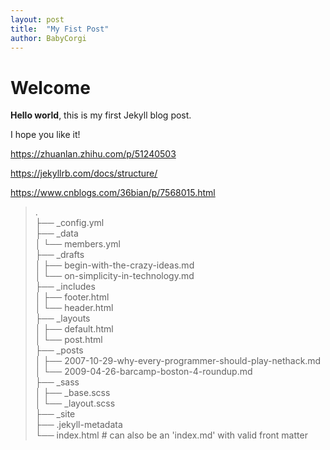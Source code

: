 ```yaml
---
layout: post
title:  "My Fist Post"
author: BabyCorgi
---
```



# Welcome

**Hello world**, this is my first Jekyll blog post.

I hope you like it!

https://zhuanlan.zhihu.com/p/51240503

https://jekyllrb.com/docs/structure/

https://www.cnblogs.com/36bian/p/7568015.html

> .  
> ├── _config.yml  
> ├── _data  
> │   └── members.yml  
> ├── _drafts  
> │   ├── begin-with-the-crazy-ideas.md  
> │   └── on-simplicity-in-technology.md  
> ├── _includes  
> │   ├── footer.html  
> │   └── header.html  
> ├── _layouts  
> │   ├── default.html  
> │   └── post.html  
> ├── _posts  
> │   ├── 2007-10-29-why-every-programmer-should-play-nethack.md  
> │   └── 2009-04-26-barcamp-boston-4-roundup.md  
> ├── _sass  
> │   ├── _base.scss  
> │   └── _layout.scss  
> ├── _site  
> ├── .jekyll-metadata  
> └── index.html # can also be an 'index.md' with valid front   matter
